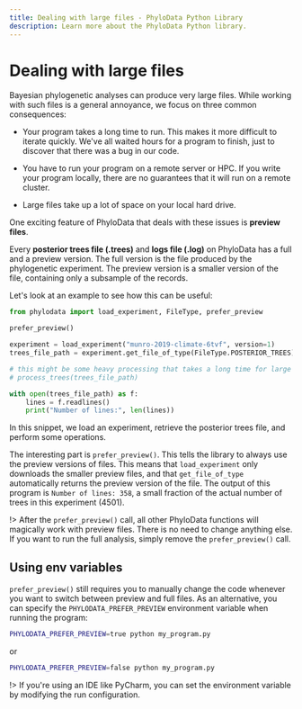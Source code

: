 ```yaml
---
title: Dealing with large files - PhyloData Python Library
description: Learn more about the PhyloData Python library.
---
```


# Dealing with large files

Bayesian phylogenetic analyses can produce very large files. While working with such files is a general annoyance, we focus on three common consequences:

- Your program takes a long time to run. This makes it more difficult to iterate quickly. We've all waited hours for a program to finish, just to discover that there was a bug in our code.

- You have to run your program on a remote server or HPC. If you write your program locally, there are no guarantees that it will run on a remote cluster.

- Large files take up a lot of space on your local hard drive.

One exciting feature of PhyloData that deals with these issues is **preview files**.

Every **posterior trees file (.trees)** and **logs file (.log)** on PhyloData has a full and a preview version. The full version is the file produced by the phylogenetic experiment. The preview version is a smaller version of the file, containing only a subsample of the records.

Let's look at an example to see how this can be useful:

```python
from phylodata import load_experiment, FileType, prefer_preview

prefer_preview()

experiment = load_experiment("munro-2019-climate-6tvf", version=1)
trees_file_path = experiment.get_file_of_type(FileType.POSTERIOR_TREES).local_path

# this might be some heavy processing that takes a long time for large files
# process_trees(trees_file_path)

with open(trees_file_path) as f:
    lines = f.readlines()
    print("Number of lines:", len(lines))
```

In this snippet, we load an experiment, retrieve the posterior trees file, and perform some operations.

The interesting part is `prefer_preview()`. This tells the library to always use the preview versions of files. This means that `load_experiment` only downloads the smaller preview files, and that `get_file_of_type` automatically returns the preview version of the file. The output of this program is `Number of lines: 358`, a small fraction of the actual number of trees in this experiment (4501).

!> After the `prefer_preview()` call, all other PhyloData functions will magically work with preview files. There is no need to change anything else. If you want to run the full analysis, simply remove the `prefer_preview()` call.

## Using env variables

`prefer_preview()` still requires you to manually change the code whenever you want to switch between preview and full files. As an alternative, you can specify the `PHYLODATA_PREFER_PREVIEW` environment variable when running the program:

```bash
PHYLODATA_PREFER_PREVIEW=true python my_program.py
```

or

```bash
PHYLODATA_PREFER_PREVIEW=false python my_program.py
```

!> If you're using an IDE like PyCharm, you can set the environment variable by modifying the run configuration.
